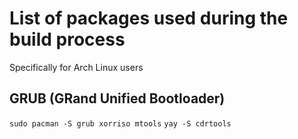# List of packages used during the build process
Specifically for Arch Linux users

## GRUB (GRand Unified Bootloader)

`sudo pacman -S grub xorriso mtools`
`yay -S cdrtools`